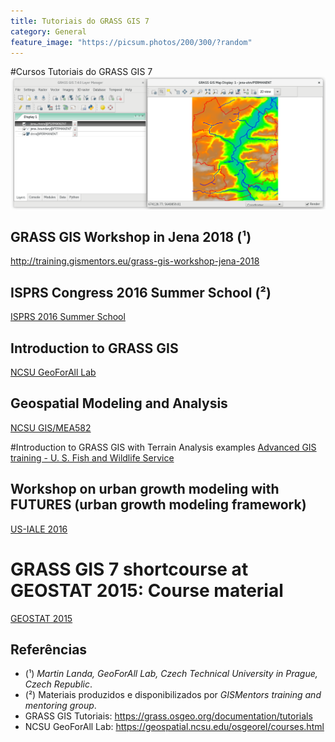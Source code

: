 ```yaml
---
title: Tutoriais do GRASS GIS 7
category: General
feature_image: "https://picsum.photos/200/300/?random"
---
```


#Cursos Tutoriais do GRASS GIS 7
![Jena 2018](/img/jena-rivers.png "Jena 2018")

## GRASS GIS Workshop in Jena 2018 (¹)
http://training.gismentors.eu/grass-gis-workshop-jena-2018

## ISPRS Congress 2016 Summer School (²)
[ISPRS 2016 Summer School](http://training.gismentors.eu/isprs-summer-school-2016)

## Introduction to GRASS GIS
[NCSU GeoForAll Lab](http://ncsu-geoforall-lab.github.io/grass-intro-workshop)

## Geospatial Modeling and Analysis
[NCSU GIS/MEA582](http://ncsu-geoforall-lab.github.io/geospatial-modeling-course/grass)

#Introduction to GRASS GIS with Terrain Analysis examples
[Advanced GIS training - U. S. Fish and Wildlife Service](https://grasswiki.osgeo.org/wiki/Introduction_to_GRASS_GIS_with_terrain_analysis_examples)

## Workshop on urban growth modeling with FUTURES (urban growth modeling framework)
[US-IALE 2016](https://grasswiki.osgeo.org/wiki/Workshop_on_urban_growth_modeling_with_FUTURES)

# GRASS GIS 7 shortcourse at GEOSTAT 2015: Course material
[GEOSTAT 2015](https://data.neteler.org/geostat2015)

## Referências
- (¹) *Martin Landa, GeoForAll Lab, Czech Technical University in Prague, Czech Republic*.
- (²) Materiais produzidos e disponibilizados por *GISMentors training and mentoring group*.
- GRASS GIS Tutoriais: https://grass.osgeo.org/documentation/tutorials
- NCSU GeoForAll Lab: https://geospatial.ncsu.edu/osgeorel/courses.html

